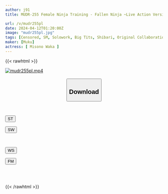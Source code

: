 ```yaml
---
author: j91
title: MUDR-255 Female Ninja Training - Fallen Ninja ~Live Action Version~ Waka Misono

url: /v/mudr255pl
date: 2024-04-12T01:20:00Z
image: "mudr255pl.jpg"
tags: [Censored, SM, Solowork, Big Tits, Shibari, Original Collaboration	]
maker: [Muku]
actress: [ Misono Waka ]
---
```



{{< rawhtml >}}

<div class="video" data-videoid="La7wMq9v2vhRrLm">
    <a href="javascript:;">
        <img src="/v/mudr255pl/mudr255pl.jpg" width="WIDTH" height="HEIGHT" alt="mudr255pl.mp4" loading="lazy">
    </a>
</div>

<script type="text/javascript" src="https://j91.asia/asset/on-demand-st.js"></script>

<br>
  <link rel="stylesheet" href="https://j91.asia/asset/bs5.css">
  
  <center>
  <button class="btn btn-primary" type="button" data-bs-toggle="collapse" data-bs-target=".multi-collapse" aria-expanded="false" aria-controls="multiCollapseExample1 multiCollapseExample2"><h2>Download</h2></button></center>
</p>
<div class="row">
  <div class="col">
    <div class="collapse multi-collapse" id="multiCollapseExample1">
      <div class="card card-body">
	      	      <br>
<div class="buttons">  
<p><a href="https://streamtape.to/v/La7wMq9v2vhRrLm" target="_blank"><button class="btn-hover color-3"><i class="fa fa-download"></i> ST</button></a></p>
<p><a href="https://asnwish.com/40x16j6zis6n" target="_blank"><button class="btn-hover color-2"><i class="fa fa-download"></i> SW</button></a></p></div>
    </div>
  </div>
</div>
  <div class="col">
    <div class="collapse multi-collapse" id="multiCollapseExample2">
      <div class="card card-body">
	      <br>
<div class="buttons">
<p><a href="https://wolfstream.tv/gzdxd3nf8z1b"><button class="btn-hover color-9"><i class="fa fa-download"></i> WS</button></a></p>
<p><a href="https://filemoon.sx/d/rbmks7s4uhbk"><button class="btn-hover color-8"><i class="fa fa-download"></i> FM</button></a></p></div>
<br><br>
      </div>
    </div>
  </div>
</div>

{{< /rawhtml >}}